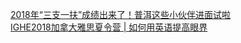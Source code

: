   
[​2018年“三支一扶”成绩出来了！普洱这些小伙伴进面试啦](http://www.dianyue.me/archives/201/wdsj48h820pzuutd/)  
[IGHE2018加拿大雅思夏令营 | 如何用英语提高眼界](http://www.dianyue.me/archives/311/ng7c9tsq94izknj2/)